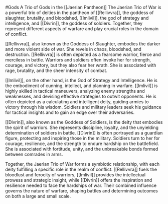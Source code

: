 #Gods 
A Trio of Gods in the [[Jaerian Pantheon]]
The Jaerian Trio of War is a powerful trio of deities in the pantheon of [[Rellivvra]], the goddess of slaughter, brutality, and bloodshed, [[Imlivil]], the god of strategy and intelligence, and [[Divrin]], the goddess of soldiers. Together, they represent different aspects of warfare and play crucial roles in the domain of conflict.

[[Rellivvra]], also known as the Goddess of Slaughter, embodies the darker and more violent side of war. She revels in chaos, bloodshed, and destruction. [[Rellivvra]] is often depicted as a fearsome warrior, fierce and merciless in battle. Warriors and soldiers often invoke her for strength, courage, and victory, but they also fear her wrath. She is associated with rage, brutality, and the sheer intensity of combat.

[[Imlivil]], on the other hand, is the God of Strategy and Intelligence. He is the embodiment of cunning, intellect, and planning in warfare. [[Imlivil]] is highly skilled in tactical maneuvers, analyzing enemy strengths and weaknesses, and devising effective strategies to outwit opponents. He is often depicted as a calculating and intelligent deity, guiding armies to victory through his wisdom. Soldiers and military leaders seek his guidance for tactical insights and to gain an edge over their adversaries.

[[Divrin]], also known as the Goddess of Soldiers, is the deity that embodies the spirit of warriors. She represents discipline, loyalty, and the unyielding determination of soldiers in battle. [[Divrin]] is often portrayed as a guardian figure, protecting and inspiring those in the military. Soldiers turn to her for courage, resilience, and the strength to endure hardship on the battlefield. She is associated with fortitude, unity, and the unbreakable bonds formed between comrades in arms.

Together, the Jaerian Trio of War forms a symbiotic relationship, with each deity fulfilling a specific role in the realm of conflict. [[Rellivvra]] fuels the bloodlust and ferocity of warriors, [[Imlivil]] provides the intellectual prowess and strategic insight, while [[Divrin]] offers the inspiration and resilience needed to face the hardships of war. Their combined influence governs the nature of warfare, shaping battles and determining outcomes on both a large and small scale.